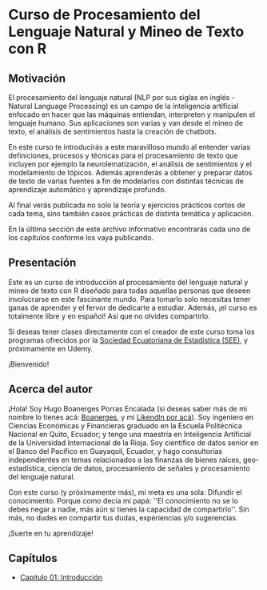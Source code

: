 # Curso de Procesamiento del Lenguaje Natural y Mineo de Texto con R

## Motivación

El procesamiento del lenguaje natural (NLP por sus siglas en inglés - Natural Language Processing) es un campo de la inteligencia artificial enfocado en hacer que las máquinas entiendan, interpreten y manipulen el lenguaje humano. Sus aplicaciones son varias y van desde el mineo de texto, el análisis de sentimientos hasta la creación de chatbots. 

En este curso te introducirás a este maravilloso mundo al entender varias definiciones, procesos y técnicas para el procesamiento de texto que incluyen por ejemplo la neurolematización, el análisis de sentimientos y el modelamiento de tópicos. Además aprenderás a obtener y preparar datos de texto de varias fuentes a fin de modelarlos con distintas técnicas de aprendizaje automático y aprendizaje profundo. 

Al final verás publicada no solo la teoría y ejercicios prácticos cortos de cada tema, sino también casos prácticas de distinta temática y aplicación. 

En la última sección de este archivo informativo encontrarás cada uno de los capítulos conforme los vaya publicando.

## Presentación

Este es un curso de introducción al procesamiento del lenguaje natural y mineo de texto con R diseñado para todas aquellas personas que deseen involucrarse en este fascinante mundo. Para tomarlo solo necesitas tener ganas de aprender y el fervor de dedicarte a estudiar. Además, ¡el curso es totalmente libre y en español! Así que no olvides compartirlo.

Si deseas tener clases directamente con el creador de este curso toma los programas ofrecidos por la [Sociedad Ecuatoriana de Estadística (SEE)](https://www.facebook.com/socecuest), y próximamente en Udemy.

¡Bienvenido!

## Acerca del autor

¡Hola! Soy Hugo Boanerges Porras Encalada (si deseas saber más de mi nombre lo tienes acá: [Boanerges](https://xacopedia.com/Boanerges), y mi [LikendIn por acá](https://www.linkedin.com/in/hugo-b-porras-e-bb405512b/)). Soy ingeniero en Ciencias Económicas y Financieras graduado en la Escuela Politécnica Nacional en Quito, Ecuador; y tengo una maestría en Inteligencia Artificial de la Universidad Internacional de la Rioja. Soy científico de datos senior en el Banco del Pacífico en Guayaquil, Ecuador, y hago consultorías independientes en temas relacionados a las finanzas de bienes raíces, geo-estadística, ciencia de datos, procesamiento de señales y procesamiento del lenguaje natural.

Con este curso (y próximamente más), mi meta es una sola: Difundir el conocimiento. Porque como decía mi papá: ''El conocimiento no se lo debes negar a nadie, más aún si tienes la capacidad de compartirlo''. Sin más, no dudes en compartir tus dudas, experiencias y/o sugerencias.

¡Suerte en tu aprendizaje!

## Capítulos

+ [Capítulo 01: Introducción](C01_Introduccion.pdf)